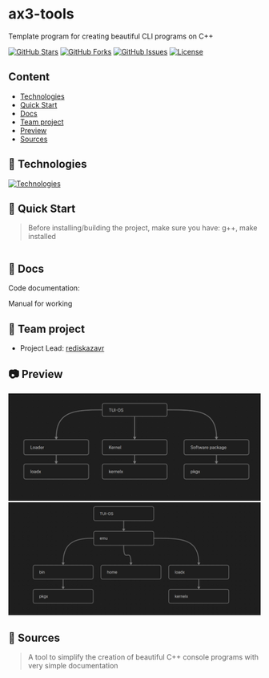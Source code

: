# ax3-tools
Template program for creating beautiful CLI programs on C++

[![GitHub Stars](https://img.shields.io/github/stars/rediskazavr/ax3-tools.svg?style=social&label=Star)](https://github.com/rediskazavr/ax3-tools)
[![GitHub Forks](https://img.shields.io/github/forks/rediskazavr/ax3-tools.svg?style=social&label=Fork)](https://github.com/rediskazavr/ax3-tools)
[![GitHub Issues](https://img.shields.io/github/issues/rediskazavr/ax3-tools.svg)](https://github.com/rediskazavr/ax3-tools/issues)
[![License](https://img.shields.io/github/license/rediskazavr/ax3-tools.svg)](https://github.com/rediskazavr/ax3-tools/blob/master/LICENSE)

## Content
* [Technologies](#Technologies)
* [Quick Start](#Quick-Start)
* [Docs](#Docs)
* [Team project](#Team-project)
* [Preview](#Preview)
* [Sources](#Sources)

## 💽 Technologies
[![Technologies](https://skillicons.dev/icons?i=bash,cpp,git,github,linux,windows,md,ass=&theme=dark)](https://skillicons.dev)

## 📎 Quick Start
> Before installing/building the project, make sure you have: g++, make installed
```

```

## 📃 Docs
Code documentation:

Manual for working

## 📜 Team project
* Project Lead: [rediskazavr](https://github.com/rediskazavr)

## 📷 Preview
<img src="https://github.com/rediskazavr/TUI-OS/blob/main/docs/img/preview_for_readme.jpg" width=512>
<img src="https://github.com/rediskazavr/TUI-OS/blob/main/docs/img/preview_for_readme2.jpg" width=512>

## 📌 Sources
> A tool to simplify the creation of beautiful C++ console programs with very simple documentation
